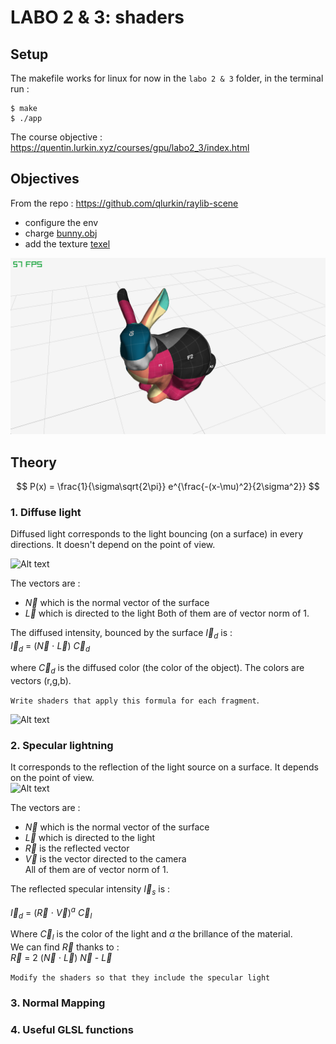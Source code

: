 # LABO 2 & 3: shaders

## Setup

The makefile works for linux for now
in the `labo 2 & 3` folder, in the terminal run :
```
$ make
$ ./app
```

The course objective : https://quentin.lurkin.xyz/courses/gpu/labo2_3/index.html

## Objectives

From the repo : https://github.com/qlurkin/raylib-scene
- configure the env
- charge [bunny.obj](https://raw.githubusercontent.com/qlurkin/raylib-scene/shader/assets/models/bunny.obj)
- add the texture [texel](https://github.com/qlurkin/raylib-scene/blob/shader/assets/textures/texel_checker.png)

![Alt text](img/texeledBunny.png?raw=true "bunny")  

## Theory

$$
P(x) = \frac{1}{\sigma\sqrt{2\pi}} e^{\frac{-(x-\mu)^2}{2\sigma^2}}
$$

### 1. Diffuse light

Diffused light corresponds to the light bouncing (on a surface) in every directions. It doesn't depend on the point of view.

![Alt text](https://quentin.lurkin.xyz/courses/gpu/labo2_3/images/Diffuse.svg?raw=true "bunny")  

The vectors are :
- $\vec N$ which is the normal vector of the surface
- $\vec L$ which is directed to the light
Both of them are of vector norm of 1.  

The diffused intensity, bounced by the surface $\vec I_{d}$ is :  
    $\vec I_{d}$ = ($\vec N$ $\cdot$ $\vec L$) $\vec C_{d}$  

where $\vec C_{d}$ is the diffused color (the color of the object). The colors are vectors (r,g,b).  

`Write shaders that apply this formula for each fragment`.  
  
![Alt text](https://quentin.lurkin.xyz/courses/gpu/labo2_3/images/cgaxis_pbr_17_stone_wall_5_diffuse.jpg?raw=true "Diffused texture")


### 2. Specular lightning

It corresponds to the reflection of the light source on a surface. It depends on the point of view.  
![Alt text](https://quentin.lurkin.xyz/courses/gpu/labo2_3/images/Specular.svg "pew")  

The vectors are :
- $\vec N$ which is the normal vector of the surface
- $\vec L$ which is directed to the light
- $\vec{R}$ is the reflected vector
- $\vec{V}$ is the vector directed to the camera  
All of them are of vector norm of 1.  

The reflected specular intensity $\vec I_{s}$ is :  

$\vec I_{d}$ = ($\vec R$ $\cdot$ $\vec V$)$^a$ $\vec C_{l}$  

Where $\vec C_{l}$ is the color of the light and $\alpha$ the brillance of the material.  
We can find $\vec R$ thanks to :  
$\vec R$ = 2 ($\vec N$ $\cdot$ $\vec L$) $\vec {N}$ - $\vec{L}$  

`Modify the shaders so that they include the specular light`

### 3. Normal Mapping

### 4. Useful GLSL functions